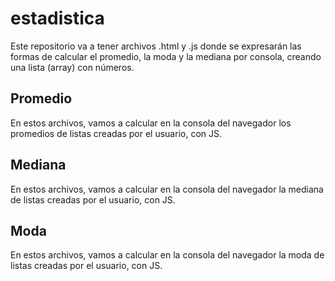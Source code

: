 # estadistica
Este repositorio va a tener archivos .html y .js donde se expresarán las formas de calcular el promedio, la moda y la mediana por consola, creando una lista (array) con números.

## Promedio
En estos archivos, vamos a calcular en la consola del navegador los promedios de listas creadas por el usuario, con JS.

## Mediana
En estos archivos, vamos a calcular en la consola del navegador la mediana de listas creadas por el usuario, con JS.

## Moda
En estos archivos, vamos a calcular en la consola del navegador la moda de listas creadas por el usuario, con JS.
